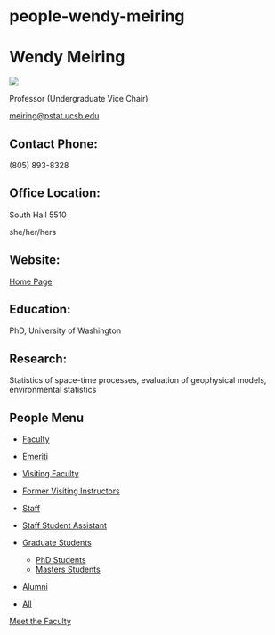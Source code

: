 # people-wendy-meiring

# Wendy Meiring

![](https://www.pstat.ucsb.edu/sites/default/files/styles/people_node/public/people/photo/Wendy_Meiring_PSTAT_Headshots_2024_0004_optimized.jpg?itok=zswWCj7y)

Professor (Undergraduate Vice Chair)

[meiring@pstat.ucsb.edu](mailto:meiring@pstat.ucsb.edu)

## Contact Phone:

(805) 893-8328

## Office Location:

South Hall 5510

she/her/hers

## Website:

[Home Page](http://www.pstat.ucsb.edu/faculty/meiring/)

## Education:

PhD, University of Washington

## Research:

Statistics of space-time processes, evaluation of geophysical models, environmental statistics

## People Menu

- [Faculty](/people/academic "Faculty")
- [Emeriti](/people/emeriti "Emeriti")
- [Visiting Faculty](/people/visiting "Visiting Faculty")
- [Former Visiting Instructors](/people/lecturer "Former Visiting Instructors")
- [Staff](/people/staff)
- [Staff Student Assistant](/people/researcher "Staff Student Assistant")
- [Graduate Students](/people/student "Graduate Students")
  
  - [PhD Students](/people/student/phd "PhD Students")
  - [Masters Students](/people/student/masters "Masters Students")
- [Alumni](/people/alumni)
- [All](/people/all)

[Meet the Faculty](/people/meet-the-faculty)